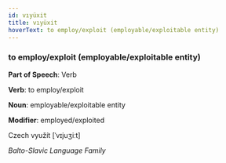 ```yaml
---
id: vıyüxit
title: vıyüxit
hoverText: to employ/exploit (employable/exploitable entity)
---
```


### to employ/exploit (employable/exploitable entity)

**Part of Speech**: Verb

**Verb**: to employ/exploit

**Noun**: employable/exploitable entity

**Modifier**: employed/exploited

Czech využít [ˈvɪjuʒiːt]

*Balto-Slavic Language Family*
